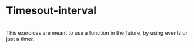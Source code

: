# Timesout-interval
<br/>
This exercices are meant to use a function in the future, by using events or just a timer.
